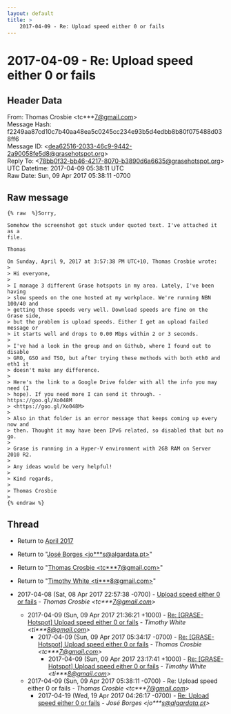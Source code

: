 ```yaml
---
layout: default
title: >
    2017-04-09 - Re: Upload speed either 0 or fails
---
```


# 2017-04-09 - Re: Upload speed either 0 or fails

## Header Data

From: Thomas Crosbie \<tc***7@gmail.com\><br>
Message Hash: f2249aa87cd10c7b40aa48ea5c0245cc234e93b5d4edbb8b80f075488d038ff6<br>
Message ID: \<dea62516-2033-46c9-9442-2a90058fe5d8@grasehotspot.org\><br>
Reply To: \<78bb0f32-bb46-4217-8070-b3890d6a6635@grasehotspot.org\><br>
UTC Datetime: 2017-04-09 05:38:11 UTC<br>
Raw Date: Sun, 09 Apr 2017 05:38:11 -0700<br>

## Raw message

```
{% raw  %}Sorry,

Somehow the screenshot got stuck under quoted text. I've attached it as a 
file.

Thomas

On Sunday, April 9, 2017 at 3:57:38 PM UTC+10, Thomas Crosbie wrote:
>
> Hi everyone,
>
> I manage 3 different Grase hotspots in my area. Lately, I've been having 
> slow speeds on the one hosted at my workplace. We're running NBN 100/40 and 
> getting those speeds very well. Download speeds are fine on the Grase side, 
> but the problem is upload speeds. Either I get an upload failed message or 
> it starts well and drops to 0.00 Mbps within 2 or 3 seconds.
>
> I've had a look in the group and on Github, where I found out to disable 
> GRO, GSO and TSO, but after trying these methods with both eth0 and eth1 it 
> doesn't make any difference.
>
> Here's the link to a Google Drive folder with all the info you may need (I 
> hope). If you need more I can send it through. - https://goo.gl/Xo048M  
> <https://goo.gl/Xo048M>
>
> Also in that folder is an error message that keeps coming up every now and 
> then. Thought it may have been IPv6 related, so disabled that but no go.
>
> Grase is running in a Hyper-V environment with 2GB RAM on Server 2010 R2.
>
> Any ideas would be very helpful!
>
> Kind regards,
>
> Thomas Crosbie
>
{% endraw %}
```

## Thread

+ Return to [April 2017](/archive/2017/04)

+ Return to "[José Borges <jo***s<span>@</span>algardata.pt>](/authors/jo___s_at_algardata_pt)"
+ Return to "[Thomas Crosbie <tc***7<span>@</span>gmail.com>](/authors/tc___7_at_gmail_com)"
+ Return to "[Timothy White <ti***8<span>@</span>gmail.com>](/authors/ti___8_at_gmail_com)"

+ 2017-04-08 (Sat, 08 Apr 2017 22:57:38 -0700) - [Upload speed either 0 or fails](/archive/2017/04/fcd6189788e52d7bccae8a8d629feefed15a434f2802c567d6191443abb008d4) - _Thomas Crosbie \<tc***7@gmail.com\>_
  + 2017-04-09 (Sun, 09 Apr 2017 21:36:21 +1000) - [Re: [GRASE-Hotspot] Upload speed either 0 or fails](/archive/2017/04/fd24dad03642879eef81face38181494959df19baef005dffd8eb4ca49db942d) - _Timothy White \<ti***8@gmail.com\>_
    + 2017-04-09 (Sun, 09 Apr 2017 05:34:17 -0700) - [Re: [GRASE-Hotspot] Upload speed either 0 or fails](/archive/2017/04/e7fff0e57c9341c3327e32eea669c2af18d0f6f1e1dbd4b13dd6dea180e85109) - _Thomas Crosbie \<tc***7@gmail.com\>_
      + 2017-04-09 (Sun, 09 Apr 2017 23:17:41 +1000) - [Re: [GRASE-Hotspot] Upload speed either 0 or fails](/archive/2017/04/d5be7669cc12c04fc8da18ce0079780bdaaa294a694d5e2f04d9a2d6aa5f9aa7) - _Timothy White \<ti***8@gmail.com\>_
  + 2017-04-09 (Sun, 09 Apr 2017 05:38:11 -0700) - Re: Upload speed either 0 or fails - _Thomas Crosbie \<tc***7@gmail.com\>_
    + 2017-04-19 (Wed, 19 Apr 2017 04:26:17 -0700) - [Re: Upload speed either 0 or fails](/archive/2017/04/e10fb693dcc9c4c663d96ec4016612151cd502aaa2ae58f3bddf2694d4a98b20) - _José Borges \<jo***s@algardata.pt\>_


